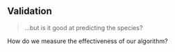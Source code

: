 ## Validation

> ...but is it good at predicting the species?

How do we measure the effectiveness of our algorithm?
